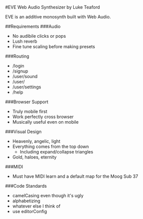 #EVE
Web Audio Synthesizer by Luke Teaford

EVE is an additive monosynth built with Web Audio.

##Requirements
###Audio
* No audibile clicks or pops
* Lush reverb
* Fine tune scaling before making presets

###Routing
* /login
* /signup
* /user/sound
* /user/
* /user/settings
* /help

###Browser Support
* Truly mobile first
* Work perfectly cross browser
* Musically useful even on mobile

###Visual Design
* Heavenly, angelic, light
* Everything comes from the top down
  * Including expand/collapse triangles
* Gold, haloes, eternity

###MIDI
* Must have MIDI learn and a default map for the Moog Sub 37

###Code Standards
* camelCasing even though it's ugly
* alphabetizing
* whatever else I think of
* use editorConfig
